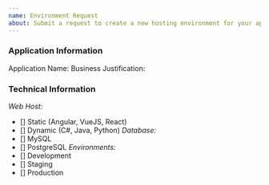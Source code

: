 ```yaml
---
name: Environment Request
about: Submit a request to create a new hosting environment for your app
---
```


### Application Information
Application Name: 
Business Justification: 

### Technical Information
*Web Host:*
- [] Static (Angular, VueJS, React) 
- [] Dynamic (C#, Java, Python)
*Database:*
- [] MySQL
- [] PostgreSQL
*Environments:*
- [] Development
- [] Staging
- [] Production
